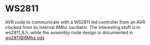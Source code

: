 WS2811
======

AVR code to communicate with a WS2811 led controller from an AVR clocked from its internal 8Mhz oscillator. The interesting stuff is in ws2811_8.h, while the assembly code design is documented in ws2811@8Mhz.ods